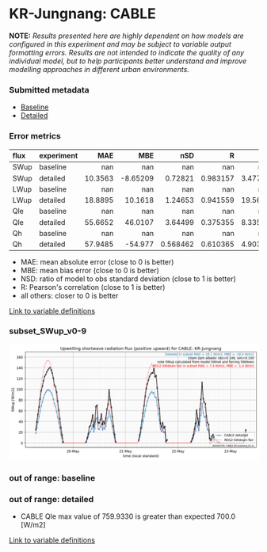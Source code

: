 # KR-Jungnang: CABLE

**NOTE:** *Results presented here are highly dependent on how models are configured in this experiment and may be subject to variable output formatting errors. Results are not intended to indicate the quality of any individual model, but to help participants better understand and improve modelling approaches in different urban environments.*

### Submitted metadata

- [Baseline](CABLE_KR-Jungnang_baseline_attrs.md)
- [Detailed](CABLE_KR-Jungnang_detailed_attrs.md)

### Error metrics

| flux   | experiment   |      MAE |       MBE |        nSD |          R |       5th |     95th |     RMSE |      cRMSE |      AMBE |      1-nSD |         1-R |   nSkewness |    nKurtosis |    Overlap |
|:-------|:-------------|---------:|----------:|-----------:|-----------:|----------:|---------:|---------:|-----------:|----------:|-----------:|------------:|------------:|-------------:|-----------:|
| SWup   | baseline     | nan      | nan       | nan        | nan        | nan       | nan      | nan      | nan        | nan       | nan        | nan         | nan         | nan          | nan        |
| SWup   | detailed     |  10.3563 |  -8.65209 |   0.72821  |   0.983157 |   3.47723 |  22.9105 |  13.4487 |   0.313688 |   8.65209 |   0.271791 |   0.016843  |   0.0719739 |   0.00117435 |   0.165901 |
| LWup   | baseline     | nan      | nan       | nan        | nan        | nan       | nan      | nan      | nan        | nan       | nan        | nan         | nan         | nan          | nan        |
| LWup   | detailed     |  18.8895 |  10.1618  |   1.24653  |   0.941559 |  19.5634  |  50.0233 |  32.4278 |   0.454391 |  10.1618  |   0.246524 |   0.0584411 |   3.18316   |   2.35103    |   0.196799 |
| Qle    | baseline     | nan      | nan       | nan        | nan        | nan       | nan      | nan      | nan        | nan       | nan        | nan         | nan         | nan          | nan        |
| Qle    | detailed     |  55.6652 |  46.0107  |   3.64499  |   0.375355 |   8.33599 | 235.107  | 107.145  |   3.39847  |  46.0107  |   2.64498  |   0.624645  |   0.181202  |   0.497526   |   0.242603 |
| Qh     | baseline     | nan      | nan       | nan        | nan        | nan       | nan      | nan      | nan        | nan       | nan        | nan         | nan         | nan          | nan        |
| Qh     | detailed     |  57.9485 | -54.977   |   0.568462 |   0.610365 |   4.90341 | 124.852  |  81.966  |   0.793228 |  54.977   |   0.431539 |   0.389635  |   1.41823   |  10.9284     |   0.466398 |

 - MAE: mean absolute error (close to 0 is better)
 - MBE: mean bias error (close to 0 is better)
 - NSD: ratio of model to obs standard deviation (close to 1 is better)
 - R: Pearson's correlation (close to 1 is better)
 - all others: closer to 0 is better

[Link to variable definitions](../modelattrs/variable_definitions.md)

### <a name="subset_swup_v0-9"></a>subset_SWup_v0-9
[![CABLE_KR-Jungnang_subset_SWup_v0-9.png](CABLE_KR-Jungnang_subset_SWup_v0-9.png)](CABLE_KR-Jungnang_subset_SWup_v0-9.png)

### out of range: baseline


### out of range: detailed

 - CABLE Qle max value of 759.9330 is greater than expected 700.0 [W/m2]


[Link to variable definitions](../modelattrs/variable_definitions.md)

